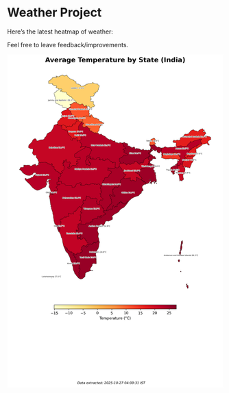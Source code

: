 # Weather Project

Here’s the latest heatmap of weather:

Feel free to leave feedback/improvements.

![India Heatmap](docs/assets/india_heatmap.png?v=FEA10A)
